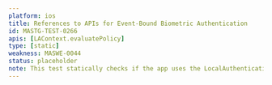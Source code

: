```yaml
---
platform: ios
title: References to APIs for Event-Bound Biometric Authentication
id: MASTG-TEST-0266
apis: [LAContext.evaluatePolicy]
type: [static]
weakness: MASWE-0044
status: placeholder
note: This test statically checks if the app uses the LocalAuthentication API to access sensitive resources that should be protected by user authentication (e.g., tokens, keys) relying solely on the LocalAuthentication API for access control instead of using the Keychain API and requiring user presence.
---
```

